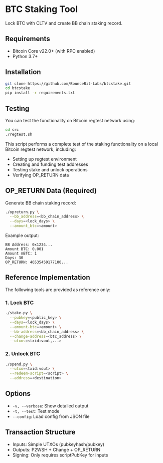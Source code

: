 # BTC Staking Tool

Lock BTC with CLTV and create BB chain staking record.

## Requirements

- Bitcoin Core v22.0+ (with RPC enabled)
- Python 3.7+

## Installation

```bash
git clone https://github.com/BounceBit-Labs/btcstake.git
cd btcstake
pip install -r requirements.txt
```

## Testing

You can test the functionality on Bitcoin regtest network using:

```bash
cd src
./regtest.sh
```

This script performs a complete test of the staking functionality on a local Bitcoin regtest network, including:
- Setting up regtest environment
- Creating and funding test addresses
- Testing stake and unlock operations
- Verifying OP_RETURN data

## OP_RETURN Data (Required)

Generate BB chain staking record:

```bash
./opreturn.py \
  --bb_address=<bb_chain_address> \
  --days=<lock_days> \
  --amount_btc=<amount>
```

Example output:
```
BB Address: 0x1234...
Amount BTC: 0.001
Amount mBTC: 1
Days: 30
OP_RETURN: 46535450177100...
```

## Reference Implementation

The following tools are provided as reference only:

### 1. Lock BTC

```bash
./stake.py \
  --pubkey=<public_key> \
  --days=<lock_days> \
  --amount-btc=<amount> \
  --bb-address=<bb_chain_address> \
  --change-address=<btc_address> \
  --utxos=<txid:vout,...>
```

### 2. Unlock BTC

```bash
./spend.py \
  --utxo=<txid:vout> \
  --redeem-script=<script> \
  --address=<destination>
```

## Options

- `-v, --verbose`: Show detailed output
- `-t, --test`: Test mode
- `--config`: Load config from JSON file

## Transaction Structure

- Inputs: Simple UTXOs (pubkeyhash/pubkey)
- Outputs: P2WSH + Change + OP_RETURN
- Signing: Only requires scriptPubKey for inputs 